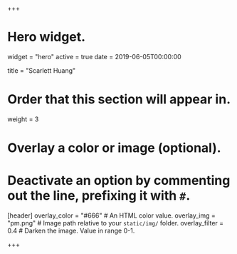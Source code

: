 +++
# Hero widget.
widget = "hero"
active = true
date = 2019-06-05T00:00:00

title = "Scarlett Huang"

# Order that this section will appear in.
weight = 3

# Overlay a color or image (optional).
#   Deactivate an option by commenting out the line, prefixing it with `#`.
[header]
  overlay_color = "#666"  # An HTML color value.
  overlay_img = "pm.png"  # Image path relative to your `static/img/` folder.
  overlay_filter = 0.4  # Darken the image. Value in range 0-1.
 
+++
